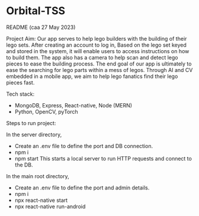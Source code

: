 # Orbital-TSS

README (caa 27 May 2023)

Project Aim:
Our app serves to help lego builders with the building of their lego sets. After creating an account to log in, Based on the lego set keyed and stored in the system, it will enable users to access instructions on how to build them. The app also has a camera to help
scan and detect lego pieces to ease the building process. The end goal of our app is ultimately to ease the searching for lego parts within a mess of legos. Through AI and CV embedded in a mobile app, we aim to help lego fanatics find their lego pieces fast.

Tech stack:
- MongoDB, Express, React-native, Node (MERN)
- Python, OpenCV, pyTorch 

Steps to run project:

In the server directory,
- Create an .env file to define the port and DB connection.
- npm i 
- npm start
This starts a local server to run HTTP requests and connect to the DB.

In the main root directory,
- Create an .env file to define the port and admin details.
- npm i 
- npx react-native start
- npx react-native run-android
